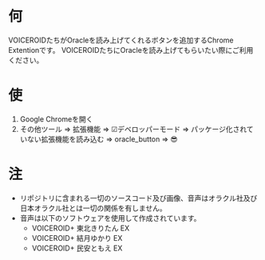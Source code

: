 # 何
VOICEROIDたちがOracleを読み上げてくれるボタンを追加するChrome Extentionです。
VOICEROIDたちにOracleを読み上げてもらいたい際にご利用ください。

# 使
1. Google Chromeを開く
2. その他ツール => 拡張機能 => ☑デベロッパーモード => パッケージ化されていない拡張機能を読み込む => oracle_button => :sunglasses:

# 注
- リポジトリに含まれる一切のソースコード及び画像、音声はオラクル社及び日本オラクル社とは一切の関係を有しません。
- 音声は以下のソフトウェアを使用して作成されています。
  - VOICEROID+ 東北きりたん EX
  - VOICEROID+ 結月ゆかり EX
  - VOICEROID+ 民安ともえ EX
